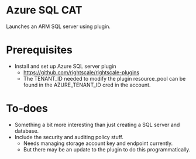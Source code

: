 # Azure SQL CAT 
Launches an ARM SQL server using plugin.

# Prerequisites
- Install and set up Azure SQL server plugin
  - https://github.com/rightscale/rightscale-plugins
  - The TENANT_ID needed to modify the plugin resource_pool can be found in the AZURE_TENANT_ID cred in the account.

# To-does
- Something a bit more interesting than just creating a SQL server and database.
- Include the security and auditing policy stuff.
  - Needs managing storage account key and endpoint currently.
  - But there may be an update to the plugin to do this programmatically.

